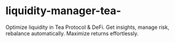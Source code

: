 # liquidity-manager-tea-
Optimize liquidity in Tea Protocol &amp; DeFi. Get insights, manage risk, rebalance automatically. Maximize returns effortlessly.
